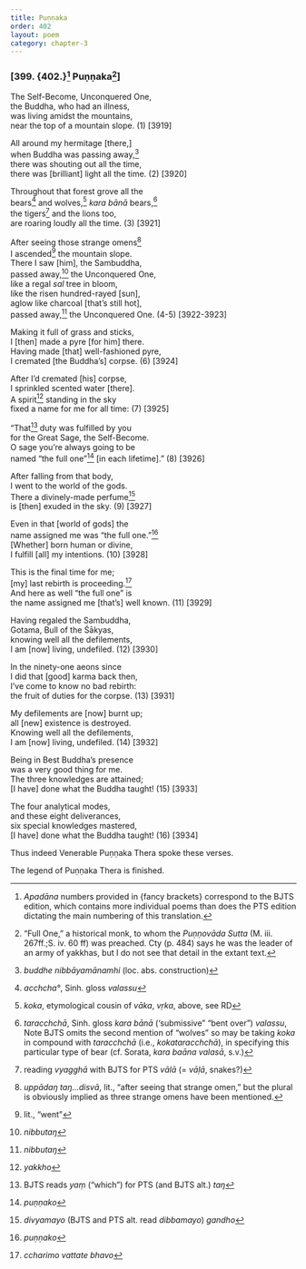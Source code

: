 ```yaml
---
title: Puṇṇaka
order: 402
layout: poem
category: chapter-3
---
```


### \[399. {402.}[^1] Puṇṇaka[^2]\]

The Self-Become, Unconquered One,  
the Buddha, who had an illness,  
was living amidst the mountains,  
near the top of a mountain slope. (1) \[3919\]

All around my hermitage \[there,\]  
when Buddha was passing away,[^3]  
there was shouting out all the time,  
there was \[brilliant\] light all the time. (2) \[3920\]

Throughout that forest grove all the  
bears[^4] and wolves,[^5] *kara bānā* bears,[^6]  
the tigers[^7] and the lions too,  
are roaring loudly all the time. (3) \[3921\]

After seeing those strange omens[^8]  
I ascended[^9] the mountain slope.  
There I saw \[him\], the Sambuddha,  
passed away,[^10] the Unconquered One,  
like a regal *sal* tree in bloom,  
like the risen hundred-rayed \[sun\],  
aglow like charcoal \[that’s still hot\],  
passed away,[^11] the Unconquered One. (4-5) \[3922-3923\]

Making it full of grass and sticks,  
I \[then\] made a pyre \[for him\] there.  
Having made \[that\] well-fashioned pyre,  
I cremated \[the Buddha’s\] corpse. (6) \[3924\]

After I’d cremated \[his\] corpse,  
I sprinkled scented water \[there\].  
A spirit[^12] standing in the sky  
fixed a name for me for all time: (7) \[3925\]

“That[^13] duty was fulfilled by you  
for the Great Sage, the Self-Become.  
O sage you’re always going to be  
named “the full one”[^14] \[in each lifetime\].” (8) \[3926\]

After falling from that body,  
I went to the world of the gods.  
There a divinely-made perfume[^15]  
is \[then\] exuded in the sky. (9) \[3927\]

Even in that \[world of gods\] the  
name assigned me was “the full one.”[^16]  
\[Whether\] born human or divine,  
I fulfill \[all\] my intentions. (10) \[3928\]

This is the final time for me;  
\[my\] last rebirth is proceeding.[^17]  
And here as well “the full one” is  
the name assigned me \[that’s\] well known. (11) \[3929\]

Having regaled the Sambuddha,  
Gotama, Bull of the Śākyas,  
knowing well all the defilements,  
I am \[now\] living, undefiled. (12) \[3930\]

In the ninety-one aeons since  
I did that \[good\] karma back then,  
I’ve come to know no bad rebirth:  
the fruit of duties for the corpse. (13) \[3931\]

My defilements are \[now\] burnt up;  
all \[new\] existence is destroyed.  
Knowing well all the defilements,  
I am \[now\] living, undefiled. (14) \[3932\]

Being in Best Buddha’s presence  
was a very good thing for me.  
The three knowledges are attained;  
\[I have\] done what the Buddha taught! (15) \[3933\]

The four analytical modes,  
and these eight deliverances,  
six special knowledges mastered,  
\[I have\] done what the Buddha taught! (16) \[3934\]

Thus indeed Venerable Puṇṇaka Thera spoke these verses.

The legend of Puṇṇaka Thera is finished.

[^1]: *Apadāna* numbers provided in {fancy brackets} correspond to the BJTS edition, which contains more individual poems than does the PTS edition dictating the main numbering of this translation.

[^2]: “Full One,” a historical monk, to whom the *Puṇṇovāda Sutta* (M. iii. 267ff.;S. iv. 60 ff) was preached. Cty (p. 484) says he was the leader of an army of yakkhas, but I do not see that detail in the extant text.

[^3]: *buddhe nibbāyamānamhi* (loc. abs. construction)

[^4]: *a<span class="diacritics" data-state="on">c</span><span class="no-diacritics" data-state="off">ch</span>cha°*, Sinh. gloss *valassu*

[^5]: *koka*, etymological cousin of *vāka*, *vṛka*, above, see RD

[^6]: *tara<span class="diacritics" data-state="on">c</span><span class="no-diacritics" data-state="off">ch</span>chā*, Sinh. gloss *kara bānā* (‘submissive” “bent over”) *valassu*, Note BJTS omits the second mention of “wolves” so may be taking *koka* in compound with *tara<span class="diacritics" data-state="on">c</span><span class="no-diacritics" data-state="off">ch</span>chā* (i.e., *kokatara<span class="diacritics" data-state="on">c</span><span class="no-diacritics" data-state="off">ch</span>chā*), in specifying this particular type of bear (cf. Sorata, *kara baāna valasā*, s.v.)

[^7]: reading *vyagghā* with BJTS for PTS *vālā* (= *vāḷā*, snakes?)

[^8]: *uppādaŋ taŋ…disvā*, lit., “after seeing that strange omen,” but the plural is obviously implied as three strange omens have been mentioned.

[^9]: lit., “went”

[^10]: *nibbutaŋ*

[^11]: *nibbutaŋ*

[^12]: *yakkho*

[^13]: BJTS reads *yaṃ* (“which”) for PTS (and BJTS alt.) *taŋ*

[^14]: *puṇṇako*

[^15]: *divyamayo* (BJTS and PTS alt. read *dibbamayo*) *gandho*

[^16]: *puṇṇako*

[^17]: *<span class="diacritics" data-state="on">c</span><span class="no-diacritics" data-state="off">ch</span>arimo vattate bhavo*
